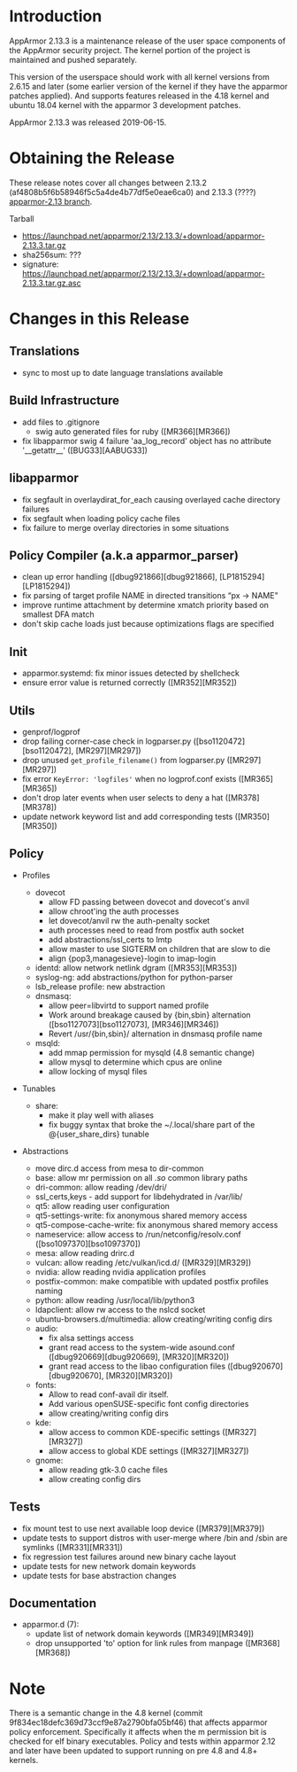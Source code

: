 Introduction
============

AppArmor 2.13.3 is a maintenance release of the user space components
of the AppArmor security project. The kernel portion of the project
is maintained and pushed separately.

This version of the userspace should work with all kernel versions from
2.6.15 and later (some earlier version of the kernel if they have the
apparmor patches applied). And supports features released in the 4.18
kernel and ubuntu 18.04 kernel with the apparmor 3 development patches.

AppArmor 2.13.3 was released 2019-06-15.


# Obtaining the Release
These release notes cover all changes between 2.13.2 (af4808b5f6b58946f5c5a4de4b77df5e0eae6ca0) and 2.13.3 (????) [apparmor-2.13 branch](https://gitlab.com/apparmor/apparmor/tree/apparmor-2.13).

Tarball
-   <https://launchpad.net/apparmor/2.13/2.13.3/+download/apparmor-2.13.3.tar.gz>
-   sha256sum: ???
-   signature: <https://launchpad.net/apparmor/2.13/2.13.3/+download/apparmor-2.13.3.tar.gz.asc>

# Changes in this Release

Translations
--------------
- sync to most up to date language translations available

Build Infrastructure
--------------------
- add files to .gitignore
  - swig auto generated files for ruby ([MR366][MR366])
- fix libapparmor swig 4 failure 'aa\_log\_record' object has no attribute '\_\_getattr\_\_' ([BUG33][AABUG33])


libapparmor
-----------
- fix segfault in overlaydirat_for_each causing overlayed cache directory failures
- fix segfault when loading policy cache files
- fix failure to merge overlay directories in some situations

Policy Compiler (a.k.a apparmor\_parser)
----------------------------------------
- clean up error handling ([dbug921866][dbug921866], [LP1815294][LP1815294])
- fix parsing of target profile NAME in directed transitions “px -> NAME"
- improve runtime attachment by determine xmatch priority based on smallest DFA match
- don't skip cache loads just because optimizations flags are specified


Init
----
- apparmor.systemd: fix minor issues detected by shellcheck
- ensure error value is returned correctly ([MR352][MR352])


Utils
-----

-  genprof/logprof
  - drop failing corner-case check in logparser.py ([bso1120472][bso1120472], [MR297][MR297])
  - drop unused `get_profile_filename()` from logparser.py ([MR297][MR297])
  - fix error `KeyError: 'logfiles'` when no logprof.conf exists ([MR365][MR365])
  - don't drop later events when user selects to deny a hat ([MR378][MR378])
- update network keyword list and add corresponding tests ([MR350][MR350])


Policy
------
- Profiles
  - dovecot
    - allow FD passing between dovecot and dovecot's anvil
    - allow chroot'ing the auth processes
    - let dovecot/anvil rw the auth-penalty socket
    - auth processes need to read from postfix auth socket
    - add abstractions/ssl_certs to lmtp
    - allow master to use SIGTERM on children that are slow to die
    - align {pop3,managesieve}-login to imap-login
  - identd: allow network netlink dgram ([MR353][MR353])
  - syslog-ng: add abstractions/python for python-parser
  - lsb_release profile: new abstraction
  - dnsmasq:
    - allow peer=libvirtd to support named profile
    - Work around breakage caused by {bin,sbin} alternation ([bso1127073][bso1127073], [MR346][MR346])
    - Revert /usr/{bin,sbin}/ alternation in dnsmasq profile name
  - msqld:
    - add mmap permission for mysqld (4.8 semantic change)
    - allow mysql to determine which cpus are online
    - allow locking of mysql files


- Tunables
  - share:
    - make it play well with aliases
    - fix buggy syntax that broke the ~/.local/share part of the @{user_share_dirs} tunable

- Abstractions
  - move dirc.d access from mesa to dir-common
  - base: allow mr permission on all *.so* common library paths
  - dri-common: allow reading /dev/dri/
  - ssl_certs,keys - add support for libdehydrated in /var/lib/
  - qt5: allow reading user configuration
  - qt5-settings-write: fix anonymous shared memory access
  - qt5-compose-cache-write: fix anonymous shared memory access
  - nameservice: allow access to /run/netconfig/resolv.conf ([bso1097370][bso1097370])
  - mesa: allow reading drirc.d
  - vulcan:  allow reading /etc/vulkan/icd.d/ ([MR329][MR329])
  - nvidia: allow reading nvidia application profiles
  - postfix-common: make compatible with updated postfix profiles naming
  - python: allow reading /usr/local/lib/python3
  - ldapclient: allow rw access to the nslcd socket
  - ubuntu-browsers.d/multimedia: allow creating/writing config dirs
  - audio:
    - fix alsa settings access
    - grant read access to the system-wide asound.conf ([dbug920669][dbug920669], [MR320][MR320])
    - grant read access to the libao configuration files ([dbug920670][dbug920670], [MR320][MR320])
  - fonts:
    - Allow to read conf-avail dir itself.
    - Add various openSUSE-specific font config directories
    - allow creating/writing config dirs
  - kde:
    - allow access to common KDE-specific settings ([MR327][MR327])
    - allow access to global KDE settings ([MR327][MR327])
  - gnome:
    - allow reading gtk-3.0 cache files
    - allow creating config dirs


Tests
-----
- fix mount test to use next available loop device ([MR379][MR379])
- update tests to support distros with user-merge where /bin and /sbin are symlinks ([MR331][MR331])
- fix regression test failures around new binary cache layout
- update tests for new network domain keywords
- update tests for base abstraction changes


Documentation
-------------
- apparmor.d (7):
  - update list of network domain keywords ([MR349][MR349])
  - drop unsupported 'to' option for link rules from manpage ([MR368][MR368])

Note
====

There is a semantic change in the 4.8 kernel (commit
9f834ec18defc369d73ccf9e87a2790bfa05bf46) that affects apparmor policy
enforcement. Specifically it affects when the m permission bit is
checked for elf binary executables. Policy and tests within apparmor
2.12 and later have been updated to support running on pre 4.8 and 4.8+ kernels.